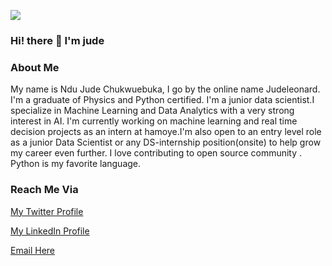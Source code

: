 ![](https://res.cloudinary.com/dfgg73dvr/image/upload/v1598179389/IMG_20200823_113714_244_btb40w.jpg)

### Hi! there 👋 I'm jude

### About Me
My name is Ndu Jude Chukwuebuka, I go by the online name Judeleonard. I'm a graduate of Physics and Python certified. 
I'm a junior data scientist.I specialize in Machine Learning and Data Analytics with a very strong interest in AI. 
I'm currently working on machine learning and real time decision projects as an intern at hamoye.I'm also open to an entry level role as a junior Data Scientist or any DS-internship position(onsite)
to help grow my career even further. I love contributing to open source community . Python is my favorite language. 

### Reach Me Via
[My Twitter Profile](https://twitter.com/JudeLeonard13)

[My LinkedIn Profile](https://www.linkedin.com/in/jude-chukwuebuka-78ab38175)

[Email Here](judeleonard86@gmail.com)
<!--
**judeleonard/Judeleonard** is a ✨ _special_ ✨ repository because its `README.md` (this file) appears on your GitHub profile.

Here are some ideas to get you started:

- 🔭 I’m currently working on ...
- 🌱 I’m currently learning ...
- 👯 I’m looking to collaborate on ...
- 🤔 I’m looking for help with ...
- 💬 Ask me about ...
- 📫 judeleonard86@gmail.com: 
- 😄 Pronouns: ...s
- ⚡ Fun fact: ...
-->
